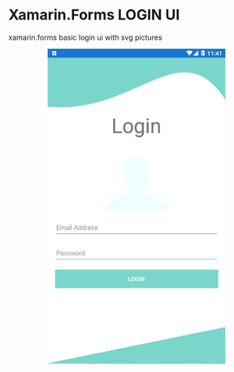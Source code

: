 # Xamarin.Forms LOGIN UI
 xamarin.forms basic login ui with svg pictures





<p align="center">
  <img src="https://raw.githubusercontent.com/zozdag/Xamarin.Forms-LOGIN-UI/master/SS.png" width="350">

</p>
